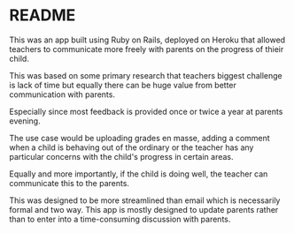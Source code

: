 # README

This was an app built using Ruby on Rails, deployed on Heroku that allowed teachers to communicate more freely with parents on the progress of thieir child. 

This was based on some primary research that teachers biggest challenge is lack of time but equally there can be huge value from better communication with parents. 

Especially since most feedback is provided once or twice a year at parents evening.

The use case would be uploading grades en masse, adding a comment when a child is behaving out of the ordinary or the teacher has any particular concerns with the child's progress in certain areas. 

Equally and more importantly, if the child is doing well, the teacher can communicate this to the parents.

This was designed to be more streamlined than email which is necessarily formal and two way. This app is mostly designed to update parents rather than to enter into a time-consuming discussion with parents. 
